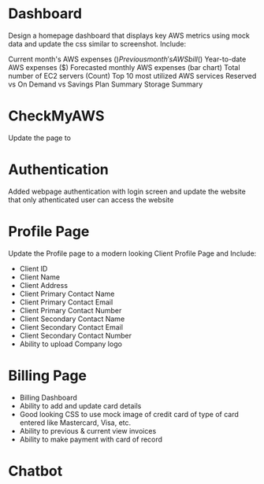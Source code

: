 # Dashboard
Design a homepage dashboard that displays key AWS metrics using mock data and update the css similar to screenshot. Include:

Current month's AWS expenses ($)
Previous month's AWS bill ($)
Year-to-date AWS expenses ($)
Forecasted monthly AWS expenses (bar chart)
Total number of EC2 servers (Count)
Top 10 most utilized AWS services
Reserved vs On Demand vs Savings Plan Summary 
Storage Summary

# CheckMyAWS 
Update the page to 

# Authentication
Added webpage authentication with login screen and update the website that only athenticated user can access the website 

# Profile Page
Update the Profile page to a modern looking Client Profile Page and Include:
- Client ID 
- Client Name 
- Client Address
- Client Primary Contact Name
- Client Primary Contact Email
- Client Primary Contact Number
- Client Secondary Contact Name
- Client Secondary Contact Email
- Client Secondary Contact Number
- Ability to upload Company logo

# Billing Page
- Billing Dashboard
- Ability to add and update card details
- Good looking CSS to use mock image of credit card of type of card entered like Mastercard, Visa, etc.
- Ability to previous & current view invoices
- Ability to make payment with card of record

# Chatbot

